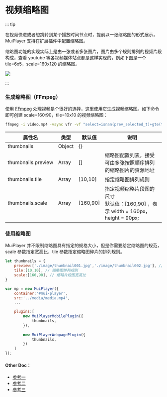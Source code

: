 # 视频缩略图

::: tip

在视频快进或者想跳转到某个播放时间节点时，提前以一张缩略图的形式展示，MuiPlayer 支持在扩展插件中配置缩略图。

缩略图功能的实现实际上是由一张或者多张图片，图片由多个规则排列的视频片段构成，查看 youtube 等各视频媒体站点都是这样实现的，例如下图是一个 tile=6x5，scale=160x120 的缩略图。 

<img src="https://muiplayer.oss-cn-shanghai.aliyuncs.com/static/image/thumbnails_preview.png" class="zoom-custom-imgs"/>

:::



### 生成缩略图（FFmpeg）

使用 [FFmpeg](http://ffmpeg.org/) 处理视频是个很好的选择，这里使用它生成视频缩略图。如下命令即可创建 scale=160:90，tile=10x10 的视频缩略图：

```sh
ffmpeg -i video.mp4 -vsync vfr -vf "select=isnan(prev_selected_t)+gte(t-prev_selected_t\,1),scale=160:90,tile=10x10" -qscale:v 3 "output%03d.jpg"
```

| 属性名             | 类型   | 默认值   | 说明                                                         |
| ------------------ | ------ | -------- | ------------------------------------------------------------ |
| thumbnails         | Object | {}       |                                                              |
| thumbnails.preview | Array  | []       | 缩略图配置列表，接受可由多张按照顺序排列的缩略图片的资源地址 |
| thumbnails.tile    | Array  | [10,10]  | 指定缩略图排列规则                                           |
| thumbnails.scale   | Array  | [160,90] | 指定视频缩略片段图的尺寸<br/>默认值：[160,90] ，表示 width = 160px，height = 90px; |



### 使用缩略图

MuiPlayer 并不限制缩略图具有指定的规格大小，但是你需要给定缩略图的规范，scale 参数指定宽高比，tile 参数指定缩略图碎片的排列规则。

```javascript
let thumbnails = {
    preview:['./image/thumbnail001.jpg','./image/thumbnail002.jpg'], // 缩略图配置地址
    tile:[10,10], // 缩略图排列规则
    scale:[160,90], // 缩略片段图宽高比 
}

var mp = new MuiPlayer({
    container:'#mui-player',
    src:'../media/media.mp4',
    ...

    plugins:[
        new MuiPlayerMobilePlugin({
            thumbnails,
        }),
            
        new MuiPlayerWebpagePlugin({
            thumbnails,
        })
    ]
});
```



#### Other Doc：

- [参考一](https://www.bogotobogo.com/FFMpeg/ffmpeg_select_scene_change_keyframes_tile_Creating_a_mosaic_of_screenshots_from_a_movie.php)
- [参考二](https://superuser.com/questions/538112/meaningful-thumbnails-for-a-video-using-ffmpeg)
- [参考三](https://askubuntu.com/questions/377579/how-can-i-use-ffmpeg-to-output-a-screenshot-gallery-mosaic)